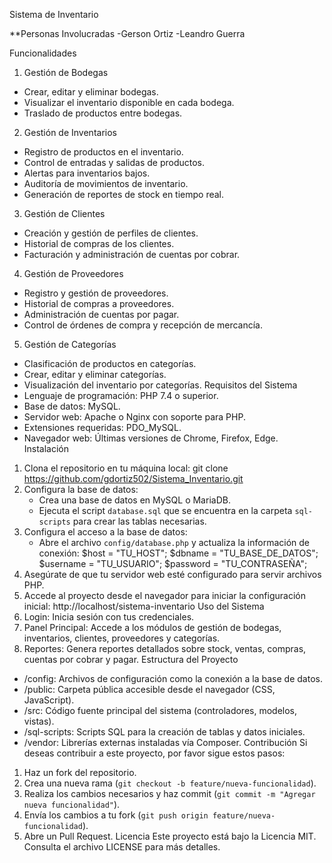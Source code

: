Sistema de Inventario

**Personas Involucradas
-Gerson Ortiz
-Leandro Guerra

Funcionalidades
1. Gestión de Bodegas
- Crear, editar y eliminar bodegas.
- Visualizar el inventario disponible en cada bodega.
- Traslado de productos entre bodegas.
2. Gestión de Inventarios
- Registro de productos en el inventario.
- Control de entradas y salidas de productos.
- Alertas para inventarios bajos.
- Auditoría de movimientos de inventario.
- Generación de reportes de stock en tiempo real.
3. Gestión de Clientes
- Creación y gestión de perfiles de clientes.
- Historial de compras de los clientes.
- Facturación y administración de cuentas por cobrar.
4. Gestión de Proveedores
- Registro y gestión de proveedores.
- Historial de compras a proveedores.
- Administración de cuentas por pagar.
- Control de órdenes de compra y recepción de mercancía.
5. Gestión de Categorías
- Clasificación de productos en categorías.
- Crear, editar y eliminar categorías.
- Visualización del inventario por categorías.
Requisitos del Sistema
- Lenguaje de programación: PHP 7.4 o superior.
- Base de datos: MySQL.
- Servidor web: Apache o Nginx con soporte para PHP.
- Extensiones requeridas: PDO_MySQL.
- Navegador web: Últimas versiones de Chrome, Firefox, Edge.
Instalación
1. Clona el repositorio en tu máquina local:
   git clone https://github.com/gdortiz502/Sistema_Inventario.git
2. Configura la base de datos:
   - Crea una base de datos en MySQL o MariaDB.
   - Ejecuta el script `database.sql` que se encuentra en la carpeta `sql-scripts` para crear las tablas necesarias.
3. Configura el acceso a la base de datos:
   - Abre el archivo `config/database.php` y actualiza la información de conexión:
     $host = "TU_HOST";
     $dbname = "TU_BASE_DE_DATOS";
     $username = "TU_USUARIO";
     $password = "TU_CONTRASEÑA";
4. Asegúrate de que tu servidor web esté configurado para servir archivos PHP.
5. Accede al proyecto desde el navegador para iniciar la configuración inicial:
   http://localhost/sistema-inventario
Uso del Sistema
1. Login: Inicia sesión con tus credenciales.
2. Panel Principal: Accede a los módulos de gestión de bodegas, inventarios, clientes, proveedores y categorías.
3. Reportes: Genera reportes detallados sobre stock, ventas, compras, cuentas por cobrar y pagar.
Estructura del Proyecto
- /config: Archivos de configuración como la conexión a la base de datos.
- /public: Carpeta pública accesible desde el navegador (CSS, JavaScript).
- /src: Código fuente principal del sistema (controladores, modelos, vistas).
- /sql-scripts: Scripts SQL para la creación de tablas y datos iniciales.
- /vendor: Librerías externas instaladas vía Composer.
Contribución
Si deseas contribuir a este proyecto, por favor sigue estos pasos:
1. Haz un fork del repositorio.
2. Crea una nueva rama (`git checkout -b feature/nueva-funcionalidad`).
3. Realiza los cambios necesarios y haz commit (`git commit -m "Agregar nueva funcionalidad"`).
4. Envía los cambios a tu fork (`git push origin feature/nueva-funcionalidad`).
5. Abre un Pull Request.
Licencia
Este proyecto está bajo la Licencia MIT. Consulta el archivo LICENSE para más detalles.
